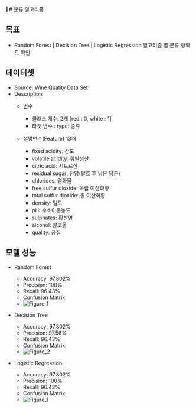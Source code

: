 # 분류 알고리즘


## 목표
- Random Forest | Decision Tree | Logistic Regression 알고리즘 별 분류 정확도 확인

## 데이터셋
- Source: [Wine Quality Data Set](https://archive.ics.uci.edu/ml/datasets/Wine+Quality)
- Description
  - 변수
    - 클래스 개수: 2개 [red : 0, white : 1]
    - 타켓 변수 : type: 종류
      
  - 설명변수(Feature) 13개
    - fixed acidity: 산도
    - volatile acidity: 휘발성산
    - citric acid: 시트르산
    - residual sugar: 잔당(발효 후 남은 당분)
    - chlorides: 염화물
    - free sulfur dioxide: 독립 이산화황
    - total sulfur dioxide: 총 이산화황
    - density: 밀도
    - pH: 수소이온농도
    - sulphates: 황산염
    - alcohol: 알코올
    - quality: 품질


## 모델 성능
- Random Forest
  - Accuracy: 97.802%
  - Precision: 100%
  - Recall: 96.43%
  - Confusion Matrix
  - ![Figure_1](https://github.com/user-attachments/assets/df088079-c2bd-4c0c-9cb0-f5d7c466e56b)


- Decision Tree
  - Accuracy: 97.802%
  - Precision: 97.56%
  - Recall: 96.43%
  - Confusion Matrix
  - ![Figure_2](https://github.com/user-attachments/assets/e6da749b-af76-40ce-9949-044c27ad4c78)

 
- Logistic Regression
  - Accuracy: 97.802%
  - Precision: 100%
  - Recall: 96.43%
  - Confusion Matrix
  - ![Figure_1](https://github.com/user-attachments/assets/ff0517f2-8890-4100-91af-be6a819cd2fc)


  
